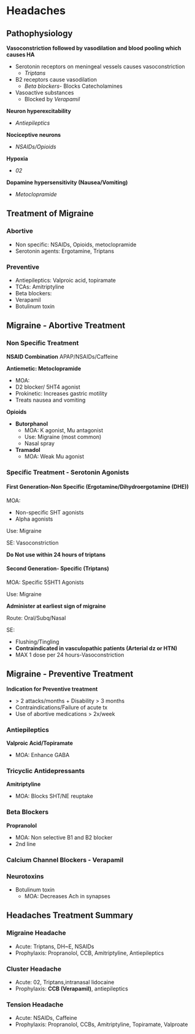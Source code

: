 # Headaches
<!-- toc -->
## Pathophysiology
**Vasoconstriction followed by vasodilation and blood pooling which causes HA**
* Serotonin receptors on meningeal vessels causes vasoconstriction
  * *Triptans*
* B2 receptors cause vasodilation
  * *Beta blockers*- Blocks Catecholamines
* Vasoactive substances
  * Blocked by *Verapamil*

**Neuron hyperexcitability**
* *Antiepileptics*

**Nociceptive neurons**
* *NSAIDs/Opioids*

**Hypoxia**
* *02*

**Dopamine hypersensitivity (Nausea/Vomiting)**
* *Metoclopramide*


## Treatment of Migraine
### Abortive
* Non specific: NSAIDs, Opioids, metoclopramide
* Serotonin agents: Ergotamine, Triptans

### Preventive
* Antiepileptics: Valproic acid, topiramate
* TCAs: Amitriptyline
* Beta blockers:
* Verapamil
* Botulinum toxin

## Migraine - Abortive Treatment
### Non Specific Treatment

**NSAID Combination** APAP/NSAIDs/Caffeine

**Antiemetic: Metoclopramide**
* MOA:
* D2 blocker/ 5HT4 agonist
* Prokinetic: Increases gastric motility
* Treats nausea and vomiting

**Opioids**
* **Butorphanol**
  * MOA: K agonist, Mu antagonist
  * Use: Migraine (most common)
  * Nasal spray
* **Tramadol**
  * MOA: Weak Mu agonist

### Specific Treatment - Serotonin Agonists
#### First Generation-Non Specific (Ergotamine/Dihydroergotamine (DHE))
MOA:
* Non-specific SHT agonists
* Alpha agonists

Use: Migraine

SE: Vasoconstriction

**Do Not use within 24 hours of triptans**

#### Second Generation- Specific (Triptans)
MOA: Specific 5SHT1 Agonists

Use: Migraine

**Administer at earliest sign of migraine**

Route: Oral/Subq/Nasal

SE:
* Flushing/Tingling
* **Contraindicated in vasculopathic patients (Arterial dz or HTN)**
* MAX 1 dose per 24 hours-Vasoconstriction

## Migraine - Preventive Treatment

**Indication for Preventive treatment**
* \> 2 attacks/months + Disability > 3 months
* Contraindications/Failure of acute tx
* Use of abortive medications > 2x/week

### Antiepileptics
**Valproic Acid/Topiramate**
* MOA: Enhance GABA

### Tricyclic Antidepressants
**Amitriptyline**
* MOA: Blocks SHT/NE reuptake

### Beta Blockers
**Propranolol**
* MOA: Non selective B1 and B2 blocker
* 2nd line

### Calcium Channel Blockers - Verapamil
### Neurotoxins
* Botulinum toxin
  * MOA: Decreases Ach in synapses

## Headaches Treatment Summary
### Migraine Headache
* Acute: Triptans, DH~E, NSAIDs
* Prophylaxis: Propranolol, CCB, Amitriptyline, Antiepileptics
### Cluster Headache
* Acute: 02, Triptans,intranasal lidocaine
* Prophylaxis: **CCB (Verapamil)**, antiepileptics
### Tension Headache
* Acute: NSAIDs, Caffeine
* Prophylaxis: Propranolol, CCBs, Amitriptyline, Topiramate, Valproate
